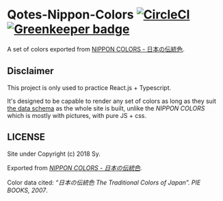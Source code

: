 # Qotes-Nippon-Colors [![CircleCI](https://img.shields.io/circleci/project/github/Qotes/Qotes-Nippon-Colors/master.svg)](https://circleci.com/gh/Qotes/Qotes-Nippon-Colors) [![Greenkeeper badge](https://badges.greenkeeper.io/Qotes/Qotes-Nippon-Colors.svg)](https://greenkeeper.io/)

A set of colors exported from [NIPPON COLORS - 日本の伝統色](http://nipponcolors.com).

## Disclaimer

This project is only used to practice React.js + Typescript.

It's designed to be capable to render any set of colors as long as they suit [the data schema](src/colors.ts) as the whole site is built, unlike the _NIPPON COLORS_ which is mostly with pictures, with pure JS + css.

## LICENSE

Site under Copyright (c) 2018 Sy.

Exported from _[NIPPON COLORS - 日本の伝統色](http://nipponcolors.com)_.

Color data cited: _“日本の伝統色 The Traditional Colors of Japan”. PIE BOOKS, 2007_.
